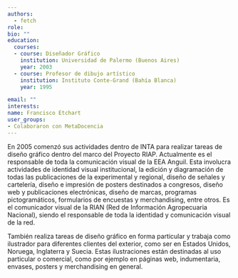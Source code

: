 ```yaml
---
authors:
  - fetch
role:
bio: ""
education:
  courses:
  - course: Diseñador Gráfico
    institution: Universidad de Palermo (Buenos Aires)
    year: 2003
  - course: Profesor de dibujo artístico
    institution: Instituto Conte-Grand (Bahía Blanca)
    year: 1995

email: ""
interests:
name: Francisco Etchart
user_groups:
- Colaboraron con MetaDocencia
---
```


En 2005 comenzó sus actividades dentro de INTA para realizar tareas de diseño gráfico dentro del marco del Proyecto RIAP. Actualmente es el responsable de toda la comunicación visual de la EEA Anguil. Esta involucra actividades de identidad visual institucional, la edición y diagramación de todas las publicaciones de la experimental y regional, diseño de señales y cartelería, diseño e impresión de posters destinados a congresos, diseño web y publicaciones electrónicas, diseño de marcas, programas pictogramáticos, formularios de encuestas y merchandising, entre otros. Es el comunicador visual de la RIAN (Red de Información Agropecuaria Nacional), siendo el responsable de toda la identidad y comunicación visual de la red.

También realiza tareas de diseño gráfico en forma particular y trabaja como ilustrador para diferentes clientes del exterior, como ser en Estados Unidos, Noruega, Inglaterra y Suecia. Estas ilustraciones están destinadas al uso particular o comercial, como por ejemplo en páginas web, indumentaria, envases, posters y merchandising en general.

